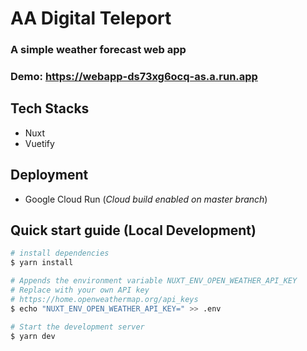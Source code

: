 # AA Digital Teleport
### A simple weather forecast web app
### Demo: https://webapp-ds73xg6ocq-as.a.run.app
## Tech Stacks
- Nuxt
- Vuetify

## Deployment
- Google Cloud Run (*Cloud build enabled on master branch*)
## Quick start guide (Local Development)

```bash
# install dependencies
$ yarn install

# Appends the environment variable NUXT_ENV_OPEN_WEATHER_API_KEY
# Replace with your own API key
# https://home.openweathermap.org/api_keys
$ echo "NUXT_ENV_OPEN_WEATHER_API_KEY=" >> .env

# Start the development server
$ yarn dev

```


